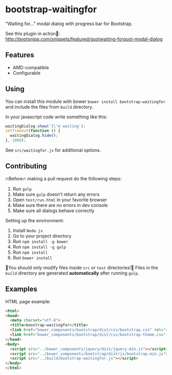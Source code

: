 # bootstrap-waitingfor

"Waiting for..." modal dialog with progress bar for Bootstrap.

See this plugin in action:rocket:: http://bootsnipp.com/snippets/featured/quotwaiting-forquot-modal-dialog

## Features

* AMD-compatible
* Configurable

## Using

You can install this module with bower `bower install bootstrap-waitingfor` and include the files from `build` directory.

In your javascript code write something like this:
```js
waitingDialog.show('I\'m waiting');
setTimeout(function () {
  waitingDialog.hide();
}, 1000);
```

See `src/waitingfor.js` for additional options.

## Contributing

:fire:Before:fire: making a pull request do the following steps:

1. Run `gulp`
2. Make sure `gulp` doesn't return any errors
3. Open `test/run.html` in your favorite browser
4. Make sure there are no errors in dev console
5. Make sure all dialogs behave correctly

Setting up the environment:

1. Install `Node.js`
2. Go to your project directory
3. Run `npm install -g bower`
4. Run `npm install -g gulp`
5. Run `npm install`
6. Run `bower install`

:sunflower:You should only modify files inside `src` or `test` directories!:sunflower: Files in the `build` directory are generated **automatically** after running `gulp`.

## Examples

HTML page example:
```html
<html>
<head>
  <meta charset="utf-8">
  <title>boostrap-waitingfor</title>
  <link href="bower_components/bootstrap/dist/css/bootstrap.css" rel="stylesheet" />
  <link href="bower_components/bootstrap/dist/css/bootstrap-theme.css" rel="stylesheet" />
</head>
<body>
  <script src="../bower_components/jquery/dist/jquery.min.js"></script>
  <script src="../bower_components/bootstrap/dist/js/bootstrap.min.js"></script>
  <script src="../build/bootstrap-waitingfor.js"></script>
</body>
</html>
```
